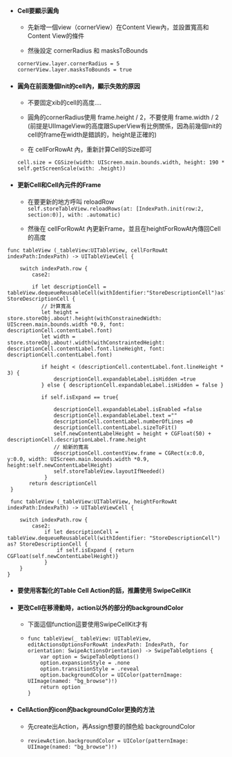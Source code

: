 * #### Cell要顯示圓角

  * 先新增一個view（cornerView）在Content View內，並設置寬高和Content View的條件

  * 然後設定 cornerRadius 和 masksToBounds

  ```
  cornerView.layer.cornerRadius = 5
  cornerView.layer.masksToBounds = true
  ```
* #### 圓角在前面幾個Init的cell內，顯示失敗的原因

  * 不要固定xib的cell的高度....

  * 圓角的cornerRadius使用 frame.height / 2，不要使用 frame.width / 2 \(前提是UIImageView的高度跟SuperView有比例關係，因為前幾個Init的cell的frame在width是錯誤的，height是正確的\)

  * 在 cellForRowAt 內，重新計算Cell的Size即可

  ```
  cell.size = CGSize(width: UIScreen.main.bounds.width, height: 190 * self.getScreenScale(with: .height))
  ```
* #### 更新Cell和Cell內元件的Frame

  * 在要更新的地方呼叫 reloadRow  
    `self.storeTableView.reloadRows(at: [IndexPath.init(row:2, section:0)], with: .automatic)`

  * 然後在 cellForRowAt 內更新Frame，並且在heightForRowAt內傳回Cell的高度

```
func tableView (_tableView:UITableView, cellForRowAt indexPath:IndexPath) -> UITableViewCell {

    switch indexPath.row {
        case2:

        if let descriptionCell = tableView.dequeueReusableCell(withIdentifier:"StoreDescriptionCell")as?StoreDescriptionCell {
           // 計算寬高
           let height = store.storeObj.about!.height(withConstrainedWidth: UIScreen.main.bounds.width *0.9, font: descriptionCell.contentLabel.font)
           let width = store.storeObj.about!.width(withConstraintedHeight: descriptionCell.contentLabel.font.lineHeight, font: descriptionCell.contentLabel.font)

           if height < (descriptionCell.contentLabel.font.lineHeight * 3) {
               descriptionCell.expandableLabel.isHidden =true
           } else { descriptionCell.expandableLabel.isHidden = false }

           if self.isExpand == true{

               descriptionCell.expandableLabel.isEnabled =false
               descriptionCell.expandableLabel.text =""
               descriptionCell.contentLabel.numberOfLines =0
               descriptionCell.contentLabel.sizeToFit()
               self.newContentLabelHeight = height + CGFloat(50) + descriptionCell.descriptionLabel.frame.height
               // 給新的寬高
               descriptionCell.contentView.frame = CGRect(x:0.0, y:0.0, width: UIScreen.main.bounds.width *0.9, height:self.newContentLabelHeight)
               self.storeTableView.layoutIfNeeded()
            }
       return descriptionCell
 }

 func tableView (_tableView:UITableView, heightForRowAt indexPath:IndexPath) -> UITableViewCell {

    switch indexPath.row {
        case2:
            if let descriptionCell = tableView.dequeueReusableCell(withIdentifier: "StoreDescriptionCell") as? StoreDescriptionCell {
                if self.isExpand { return CGFloat(self.newContentLabelHeight)}
            }
    }
}
```

* #### 要使用客製化的Table Cell Action的話，推薦使用 SwipeCellKit
* #### 更改Cell在移滑動時，action以外的部分的backgroundColor

  * 下面這個function這要使用SwipeCellKit才有

  * ```
    func tableView(_ tableView: UITableView, editActionsOptionsForRowAt indexPath: IndexPath, for orientation: SwipeActionsOrientation) -> SwipeTableOptions {
        var option = SwipeTableOptions()
        option.expansionStyle = .none
        option.transitionStyle = .reveal
        option.backgroundColor = UIColor(patternImage: UIImage(named: "bg_browse")!)
        return option
    }
    ```
* #### CellAction的icon的backgroundColor更換的方法

  * 先create出Action，再Assign想要的顏色給 backgroundColor

  * ```
    reviewAction.backgroundColor = UIColor(patternImage: UIImage(named: "bg_browse")!)
    ```



